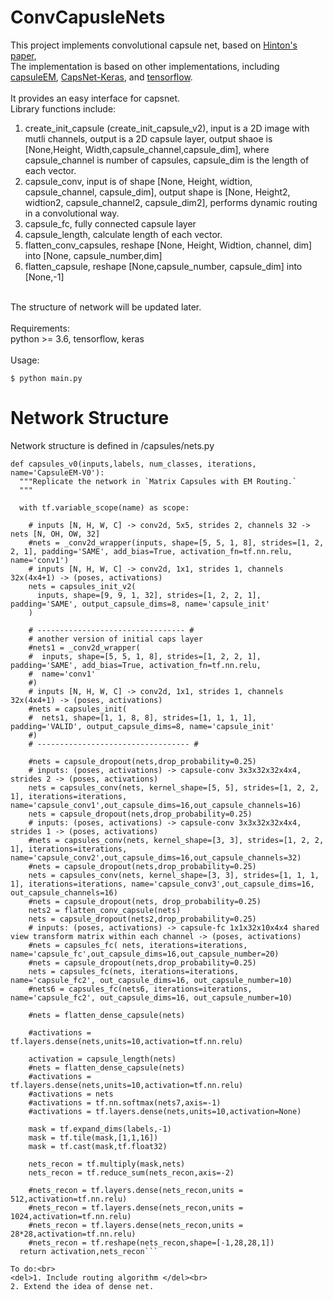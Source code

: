 # ConvCapusleNets
This project implements convolutional capsule net, based on [Hinton's paper](https://arxiv.org/abs/1710.09829), <br> 
The implementation is based on other implementations, including [capsuleEM](https://github.com/gyang274/capsulesEM), [CapsNet-Keras](https://github.com/XifengGuo/CapsNet-Keras), and [tensorflow](https://github.com/Sarasra/models). <br>
<br>
It provides an easy interface for capsnet. <br>
Library functions include: <br>
1. create_init_capsule (create_init_capsule_v2), input is a 2D image with mutli channels, output is a 2D capsule layer, output shaoe is [None,Height, Width,capsule_channel,capsule_dim], where capsule_channel is number of capsules, capsule_dim is the length of each vector.<br>
2. capsule_conv, input is of shape [None, Height, widtion, capsule_channel, capsule_dim], output shape is [None, Height2, widtion2, capsule_channel2, capsule_dim2], performs dynamic routing in a convolutional way. <br>
3. capsule_fc, fully connected capsule layer<br>
4. capsule_length, calculate length of each vector.<br>
5. flatten_conv_capsules, reshape [None, Height, Widtion, channel, dim] into [None, capsule_number,dim]<br>
6. flatten_capsule, reshape [None,capsule_number, capsule_dim] into [None,-1]<br>
<br>
The structure of network will be updated later. <br>
<br>
Requirements:<br>
python >= 3.6, tensorflow, keras <br>
<br>
Usage:<br>

```
$ python main.py
```

# Network Structure<br>
Network structure is defined in /capsules/nets.py <br>
```
def capsules_v0(inputs,labels, num_classes, iterations, name='CapsuleEM-V0'):
  """Replicate the network in `Matrix Capsules with EM Routing.`
  """

  with tf.variable_scope(name) as scope:

    # inputs [N, H, W, C] -> conv2d, 5x5, strides 2, channels 32 -> nets [N, OH, OW, 32]
    #nets = _conv2d_wrapper(inputs, shape=[5, 5, 1, 8], strides=[1, 2, 2, 1], padding='SAME', add_bias=True, activation_fn=tf.nn.relu, name='conv1')
    # inputs [N, H, W, C] -> conv2d, 1x1, strides 1, channels 32x(4x4+1) -> (poses, activations)
    nets = capsules_init_v2(
      inputs, shape=[9, 9, 1, 32], strides=[1, 2, 2, 1], padding='SAME', output_capsule_dims=8, name='capsule_init'
    )

    # --------------------------------- #
    # another version of initial caps layer
    #nets1 = _conv2d_wrapper(
    #  inputs, shape=[5, 5, 1, 8], strides=[1, 2, 2, 1], padding='SAME', add_bias=True, activation_fn=tf.nn.relu,
    #  name='conv1'
    #)
    # inputs [N, H, W, C] -> conv2d, 1x1, strides 1, channels 32x(4x4+1) -> (poses, activations)
    #nets = capsules_init(
    #  nets1, shape=[1, 1, 8, 8], strides=[1, 1, 1, 1], padding='VALID', output_capsule_dims=8, name='capsule_init'
    #)
    # ---------------------------------- #

    #nets = capsule_dropout(nets,drop_probability=0.25)
    # inputs: (poses, activations) -> capsule-conv 3x3x32x32x4x4, strides 2 -> (poses, activations)
    nets = capsules_conv(nets, kernel_shape=[5, 5], strides=[1, 2, 2, 1], iterations=iterations, name='capsule_conv1',out_capsule_dims=16,out_capsule_channels=16)
    nets = capsule_dropout(nets,drop_probability=0.25)
    # inputs: (poses, activations) -> capsule-conv 3x3x32x32x4x4, strides 1 -> (poses, activations)
    #nets = capsules_conv(nets, kernel_shape=[3, 3], strides=[1, 2, 2, 1], iterations=iterations, name='capsule_conv2',out_capsule_dims=16,out_capsule_channels=32)
    #nets = capsule_dropout(nets,drop_probability=0.25)
    nets = capsules_conv(nets, kernel_shape=[3, 3], strides=[1, 1, 1, 1], iterations=iterations, name='capsule_conv3',out_capsule_dims=16, out_capsule_channels=16)
    #nets = capsule_dropout(nets, drop_probability=0.25)
    nets2 = flatten_conv_capsule(nets)
    nets = capsule_dropout(nets2,drop_probability=0.25)
    # inputs: (poses, activations) -> capsule-fc 1x1x32x10x4x4 shared view transform matrix within each channel -> (poses, activations)
    #nets = capsules_fc( nets, iterations=iterations, name='capsule_fc',out_capsule_dims=16,out_capsule_number=20)
    #nets = capsule_dropout(nets,drop_probability=0.25)
    nets = capsules_fc(nets, iterations=iterations, name='capsule_fc2', out_capsule_dims=16, out_capsule_number=10)
    #nets6 = capsules_fc(nets6, iterations=iterations, name='capsule_fc2', out_capsule_dims=16, out_capsule_number=10)
                        
    #nets = flatten_dense_capsule(nets)

    #activations = tf.layers.dense(nets,units=10,activation=tf.nn.relu)

    activation = capsule_length(nets)
    #nets = flatten_dense_capsule(nets)
    #activations = tf.layers.dense(nets,units=10,activation=tf.nn.relu)
    #activations = nets
    #activations = tf.nn.softmax(nets7,axis=-1)
    #activations = tf.layers.dense(nets,units=10,activation=None)

    mask = tf.expand_dims(labels,-1)
    mask = tf.tile(mask,[1,1,16])
    mask = tf.cast(mask,tf.float32)

    nets_recon = tf.multiply(mask,nets)
    nets_recon = tf.reduce_sum(nets_recon,axis=-2)

    #nets_recon = tf.layers.dense(nets_recon,units = 512,activation=tf.nn.relu)
    #nets_recon = tf.layers.dense(nets_recon,units = 1024,activation=tf.nn.relu)
    #nets_recon = tf.layers.dense(nets_recon,units = 28*28,activation=tf.nn.relu)
    #nets_recon = tf.reshape(nets_recon,shape=[-1,28,28,1])
  return activation,nets_recon```

To do:<br> 
<del>1. Include routing algorithm </del><br>
2. Extend the idea of dense net.
